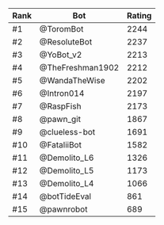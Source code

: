 Rank|Bot|Rating
---|---|---
#1|@ToromBot|2244
#2|@ResoluteBot|2237
#3|@YoBot_v2|2213
#4|@TheFreshman1902|2212
#5|@WandaTheWise|2202
#6|@Intron014|2197
#7|@RaspFish|2173
#8|@pawn_git|1867
#9|@clueless-bot|1691
#10|@FataliiBot|1582
#11|@Demolito_L6|1326
#12|@Demolito_L5|1173
#13|@Demolito_L4|1066
#14|@botTideEval|861
#15|@pawnrobot|689
